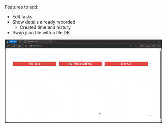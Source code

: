 Features to add:
- Edit tasks
- Show details already recorded
  - Created time and history
- Swap json file with a file DB

![](demo.gif)